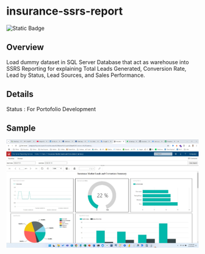 # insurance-ssrs-report
![Static Badge](https://img.shields.io/badge/SMSS-20-yellow)

## Overview

Load dummy dataset in SQL Server Database that act as warehouse into SSRS Reporting for explaining Total Leads Generated, Conversion Rate, Lead by Status, Lead Sources, and Sales Performance.

## Details

Status : For Portofolio Development

## Sample

![Alt text](/SSRS.jpg)
